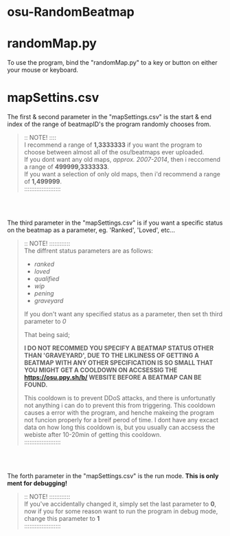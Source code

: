 # osu-RandomBeatmap

# randomMap.py

To use the program, bind the "randomMap.py" to a key or button on either your mouse or keyboard.


# mapSettins.csv

The first & second parameter in the "mapSettings.csv" is the start & end index of the range of beatmapID's the program randomly chooses from.

>:: NOTE! ::::</br>
>I recommend a range of **1,3333333** if you want the program to choose between almost all of the osu!beatmaps ever uploaded.</br>
>If you dont want any old maps, _approx. 2007-2014_, then i reccomend a range of **499999,3333333**.</br>
>If you want a selection of only old maps, then i'd recommend a range of **1,499999**.</br>
>:::::::::::::::::::::
</br>
</br>

The third parameter in the "mapSettings.csv" is if you want a specific status on the beatmap as a parameter, eg. 'Ranked', 'Loved', etc...

>:: NOTE! ::::::::::::</br>
>The diffrent status parameters are as follows:</br>
> - _ranked_
> - _loved_
> - _qualified_
> - _wip_
> - _pening_
> - _graveyard_
>
>If you don't want any specified status as a parameter, then set th third parameter to _0_
>
>That being said;
>
>**I DO NOT RECOMMED YOU SPECIFY A BEATMAP STATUS OTHER THAN 'GRAVEYARD', DUE TO THE LIKLINESS OF GETTING A BEATMAP WITH ANY OTHER SPECIFICATION IS SO SMALL THAT YOU MIGHT GET A COOLDOWN ON ACCSESSIG THE https://osu.ppy.sh/b/ WEBSITE BEFORE A BEATMAP CAN BE FOUND.**
>
>This cooldown is to prevent DDoS attacks, and there is unfortunatly not anything i can do to prevent this from triggering. This cooldown causes a error with the program, and henche makeing the program not funcion properly for a breif perod of time. I dont have any excact data on how long this cooldown is, but you usually can accsess the webiste after 10-20min of getting this cooldown.</br>
>:::::::::::::::::::::
</br>
</br>

The forth parameter in the "mapSettings.csv" is the run mode. **This is only ment for debugging!**

>:: NOTE! ::::::::::::</br>
>If you've accidentally changed it, simply set the last parameter to **0**, now if you for some reason want to run the program in debug mode, change this parameter to **1**</br>
>:::::::::::::::::::::
